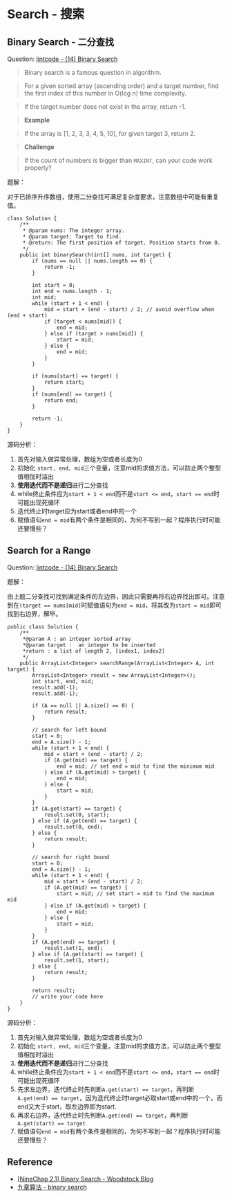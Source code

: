 # Search - 搜索

## Binary Search - 二分查找

Question: [lintcode - (14) Binary Search](http://www.lintcode.com/en/problem/binary-search/)

> Binary search is a famous question in algorithm.

> For a given sorted array (ascending order) and a target number, find the first index of this number in O(log n) time complexity.

> If the target number does not exist in the array, return -1.

> **Example**

> If the array is [1, 2, 3, 3, 4, 5, 10], for given target 3, return 2.

> **Challenge**

> If the count of numbers is bigger than `MAXINT`, can your code work properly?

题解：

对于已排序升序数组，使用二分查找可满足复杂度要求，注意数组中可能有重复值。

```
class Solution {
    /**
     * @param nums: The integer array.
     * @param target: Target to find.
     * @return: The first position of target. Position starts from 0.
     */
    public int binarySearch(int[] nums, int target) {
        if (nums == null || nums.length == 0) {
            return -1;
        }
        
        int start = 0;
        int end = nums.length - 1;
        int mid;
        while (start + 1 < end) {
            mid = start + (end - start) / 2; // avoid overflow when (end + start)
            if (target < nums[mid]) {
                end = mid;
            } else if (target > nums[mid]) {
                start = mid;
            } else {
                end = mid;
            }
        }
        
        if (nums[start] == target) {
            return start;
        }
        if (nums[end] == target) {
            return end;
        }

        return -1;
    }
}
```

源码分析：

1. 首先对输入做异常处理，数组为空或者长度为0
2. 初始化 `start, end, mid`三个变量，注意mid的求值方法，可以防止两个整型值相加时溢出
3. **使用迭代而不是递归**进行二分查找
4. while终止条件应为`start + 1 < end`而不是`start <= end`，`start == end`时可能出现死循环
5. 迭代终止时target应为start或者end中的一个
6. 赋值语句`end = mid`有两个条件是相同的，为何不写到一起？程序执行时可能还要慢些？

## Search for a Range

Question: [lintcode - (14) Binary Search](http://www.lintcode.com/en/problem/binary-search/)

题解：

由上题二分查找可找到满足条件的左边界，因此只需要再将右边界找出即可。注意到在`(target == nums[mid]`时赋值语句为`end = mid`，将其改为`start = mid`即可找到右边界，解毕。

```
public class Solution {
    /** 
     *@param A : an integer sorted array
     *@param target :  an integer to be inserted
     *return : a list of length 2, [index1, index2]
     */
    public ArrayList<Integer> searchRange(ArrayList<Integer> A, int target) {
        ArrayList<Integer> result = new ArrayList<Integer>();
        int start, end, mid;
        result.add(-1);
        result.add(-1);
        
        if (A == null || A.size() == 0) {
            return result;
        }
        
        // search for left bound
        start = 0;
        end = A.size() - 1;
        while (start + 1 < end) {
            mid = start + (end - start) / 2;
            if (A.get(mid) == target) {
                end = mid; // set end = mid to find the minimum mid
            } else if (A.get(mid) > target) {
                end = mid;
            } else {
                start = mid;
            }
        }
        if (A.get(start) == target) {
            result.set(0, start);
        } else if (A.get(end) == target) {
            result.set(0, end);
        } else {
            return result;
        }
        
        // search for right bound
        start = 0;
        end = A.size() - 1;
        while (start + 1 < end) {
            mid = start + (end - start) / 2;
            if (A.get(mid) == target) {
                start = mid; // set start = mid to find the maximum mid
            } else if (A.get(mid) > target) {
                end = mid;
            } else {
                start = mid;
            }
        }
        if (A.get(end) == target) {
            result.set(1, end);
        } else if (A.get(start) == target) {
            result.set(1, start);
        } else {
            return result;
        }
        
        return result;
        // write your code here
    }
}
```

源码分析：

1. 首先对输入做异常处理，数组为空或者长度为0
2. 初始化 `start, end, mid`三个变量，注意mid的求值方法，可以防止两个整型值相加时溢出
3. **使用迭代而不是递归**进行二分查找
4. while终止条件应为`start + 1 < end`而不是`start <= end`，`start == end`时可能出现死循环
5. 先求左边界，迭代终止时先判断`A.get(start) == target`，再判断`A.get(end) == target`，因为迭代终止时target必取start或end中的一个，而end又大于start，取左边界即为start.
6. 再求右边界，迭代终止时先判断`A.get(end) == target`，再判断`A.get(start) == target`
6. 赋值语句`end = mid`有两个条件是相同的，为何不写到一起？程序执行时可能还要慢些？

## Reference

- [[NineChap 2.1] Binary Search - Woodstock Blog](http://okckd.github.io/blog/2014/06/08/NineChap-Binary-Search/)
- [九章算法 - binary search](http://www.ninechapter.com//solutions/binary-search/)